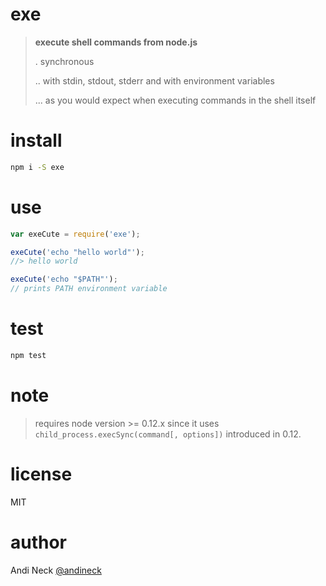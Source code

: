 # exe

> **execute shell commands from node.js**
>
> . synchronous
>
> .. with stdin, stdout, stderr and with environment variables
>
> ... as you would expect when executing commands in the shell itself


# install

```sh
npm i -S exe
```

# use

```js
var exeCute = require('exe');

exeCute('echo "hello world"');
//> hello world

exeCute('echo "$PATH"');
// prints PATH environment variable

```

# test
```sh
npm test
```


# note
> requires node version >= 0.12.x since it uses `child_process.execSync(command[, options])` introduced in 0.12.

# license
MIT

# author
Andi Neck [@andineck](https://twitter.com/andineck)